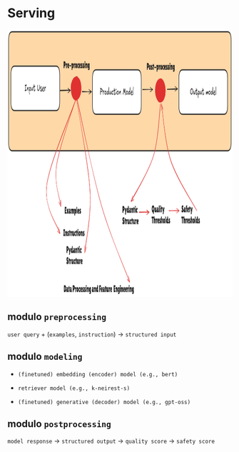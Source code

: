 # Serving

<img src="imgs/serving-pipeline.png" alt="framework_serving_geniale" width="1000" height="600"/>

## modulo `preprocessing`

`user query` + (`examples`, `instruction`) -> `structured input`

## modulo `modeling`

* `(finetuned) embedding (encoder) model (e.g., bert)`

* `retriever model (e.g., k-neirest-s)`

* `(finetuned) generative (decoder) model (e.g., gpt-oss)`

## modulo `postprocessing`

`model response` -> `structured output` -> `quality score` -> `safety score`